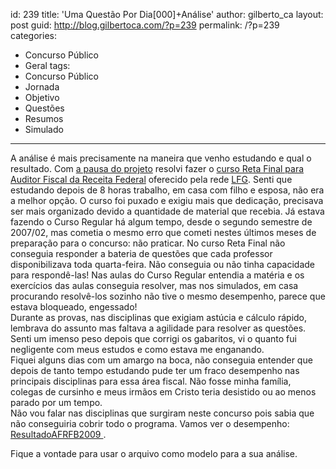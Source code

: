 id: 239
title: 'Uma Questão Por Dia[000]+Análise'
author: gilberto_ca
layout: post
guid: http://blog.gilbertoca.com/?p=239
permalink: /?p=239
categories:
  - Concurso Público
  - Geral
tags:
  - Concurso Público
  - Jornada
  - Objetivo
  - Questões
  - Resumos
  - Simulado
---
<!-- google_ad_section_start -->

A análise é mais precisamente na maneira que venho estudando e qual o resultado. Com [a pausa do projeto][1] resolvi fazer o [curso Reta Final para Auditor Fiscal da Receita Federal][2] oferecido pela rede [LFG][3]. Senti que estudando depois de 8 horas trabalho, em casa com filho e esposa, não era a melhor opção. O curso foi puxado e exigiu mais que dedicação, precisava ser mais organizado devido a quantidade de material que recebia. Já estava fazendo o Curso Regular há algum tempo, desde o segundo semestre de 2007/02, mas cometia o mesmo erro que cometi nestes últimos meses de preparação para o concurso: não praticar. No curso Reta Final não conseguia responder a bateria de questões que cada professor disponibilizava toda quarta-feira. Não conseguia ou não tinha capacidade para respondê-las! Nas aulas do Curso Regular entendia a matéria e os exercícios das aulas conseguia resolver, mas nos simulados, em casa procurando resolvê-los sozinho não tive o mesmo desempenho, parece que estava bloqueado, engessado!  
Durante as provas, nas disciplinas que exigiam astúcia e cálculo rápido, lembrava do assunto mas faltava a agilidade para resolver as questões.  
Senti um imenso peso depois que corrigi os gabaritos, vi o quanto fui negligente com meus estudos e como estava me enganando.  
Fiquei alguns dias com um amargo na boca, não conseguia entender que depois de tanto tempo estudando pude ter um fraco desempenho nas principais disciplinas para essa área fiscal. Não fosse minha família, colegas de cursinho e meus irmãos em Cristo teria desistido ou ao menos parado por um tempo.  
Não vou falar nas disciplinas que surgiram neste concurso pois sabia que não conseguiria cobrir todo o programa. Vamos ver o desempenho: [ResultadoAFRFB2009 ][4].

Fique a vontade para usar o arquivo como modelo para a sua análise.

<!-- google_ad_section_end -->

 [1]: http://blog.gilbertoca.com/?p=205
 [2]: http://www.cursoparaconcursos.com.br
 [3]: http://www.lfg.com.br
 [4]: http://blog.gilbertoca.com/tools/acervo/questoespordia/ResultadoAFRFB2009.odt